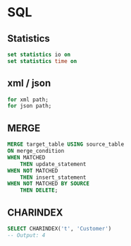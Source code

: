 # SQL

## Statistics
```sql
set statistics io on
set statistics time on
```

## xml / json
```sql
for xml path;
for json path;

```

## MERGE
```sql
MERGE target_table USING source_table
ON merge_condition
WHEN MATCHED
    THEN update_statement
WHEN NOT MATCHED
    THEN insert_statement
WHEN NOT MATCHED BY SOURCE
    THEN DELETE;
```

## CHARINDEX
```sql
SELECT CHARINDEX('t', 'Customer')
-- Output: 4
```
